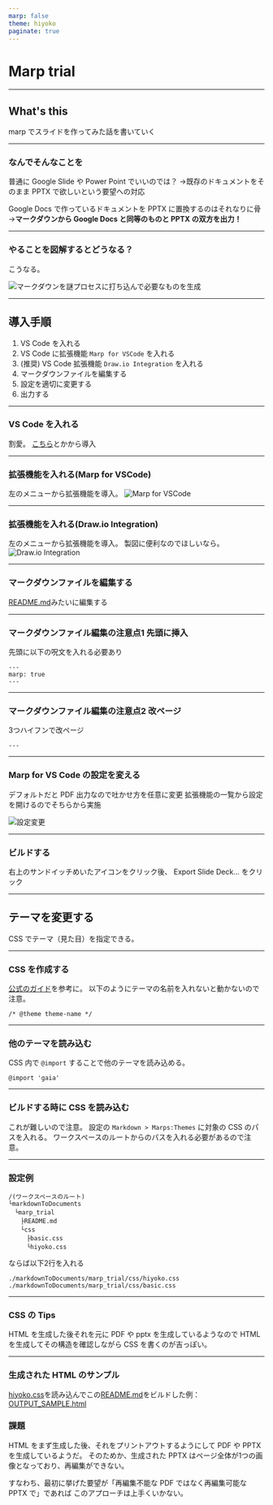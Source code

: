 ```yaml
---
marp: false
theme: hiyoko
paginate: true
---
```


# Marp trial

---

## What's this

marp でスライドを作ってみた話を書いていく

---

### なんでそんなことを

普通に Google Slide や Power Point でいいのでは？
→既存のドキュメントをそのまま PPTX で欲しいという要望への対応

Google Docs で作っているドキュメントを PPTX に置換するのはそれなりに骨
→**マークダウンから Google Docs と同等のものと PPTX の双方を出力！**

---

### やることを図解するとどうなる？

こうなる。

![マークダウンを謎プロセスに打ち込んで必要なものを生成](./pics/howToGenerateDestination.drawio.png)

---

## 導入手順

1. VS Code を入れる
2. VS Code に拡張機能 `Marp for VSCode` を入れる
3. (推奨) VS Code 拡張機能 `Draw.io Integration` を入れる
4. マークダウンファイルを編集する
5. 設定を適切に変更する
6. 出力する

---

### VS Code を入れる

割愛。
[こちら](https://azure.microsoft.com/ja-jp/products/visual-studio-code/)とかから導入

---

### 拡張機能を入れる(Marp for VSCode)

左のメニューから拡張機能を導入。
![Marp for VSCode](./pics/howToInstallMarpForVSCode.png)

---

### 拡張機能を入れる(Draw.io Integration)

左のメニューから拡張機能を導入。
製図に便利なのでほしいなら。
![Draw.io Integration](./pics/howToInstallDraw.io_Integration.png)

---

### マークダウンファイルを編集する

[README.md](./README.md)みたいに編集する

---

### マークダウンファイル編集の注意点1 先頭に挿入

先頭に以下の呪文を入れる必要あり

```
---
marp: true
---
```

---

### マークダウンファイル編集の注意点2 改ページ

3つハイフンで改ページ

```
---
```

---

### Marp for VS Code の設定を変える

デフォルトだと PDF 出力なので吐かせ方を任意に変更
拡張機能の一覧から設定を開けるのでそちらから実施

![設定変更](./pics/howToConfigurateMarpForVSCode.png)

---

### ビルドする

右上のサンドイッチめいたアイコンをクリック後、
Export Slide Deck... をクリック

---

## テーマを変更する

CSS でテーマ（見た目）を指定できる。

---

### CSS を作成する

[公式のガイド](https://marpit.marp.app/theme-css)を参考に。
以下のようにテーマの名前を入れないと動かないので注意。

```
/* @theme theme-name */
```

---

### 他のテーマを読み込む

CSS 内で `@import` することで他のテーマを読み込める。

```
@import 'gaia'
```

---

### ビルドする時に CSS を読み込む

これが難しいので注意。
設定の `Markdown > Marps:Themes` に対象の CSS のパスを入れる。
ワークスペースのルートからのパスを入れる必要があるので注意。

---

### 設定例

```
/(ワークスペースのルート)
└markdownToDocuments
　└marp_trial
　　├README.md
　　└css
　　　├basic.css
　　　└hiyoko.css
```
ならば以下2行を入れる
```
./markdownToDocuments/marp_trial/css/hiyoko.css
./markdownToDocuments/marp_trial/css/basic.css
```

---

### CSS の Tips

HTML を生成した後それを元に PDF や pptx を生成しているようなので
HTML を生成してその構造を確認しながら CSS を書くのが吉っぽい。

---

### 生成された HTML のサンプル

[hiyoko.css](./css/hiyoko.css)を読み込んでこの[README.md](./README.md)をビルドした例：[OUTPUT_SAMPLE.html](./OUTPUT_SAMPLE.html)

### 課題

HTML をまず生成した後、それをプリントアウトするようにして PDF や PPTX を生成しているようだ。
そのためか、生成された PPTX はページ全体が1つの画像となっており、再編集ができない。

すなわち、最初に挙げた要望が「再編集不能な PDF ではなく再編集可能な PPTX で」であれば
このアプローチは上手くいかない。
